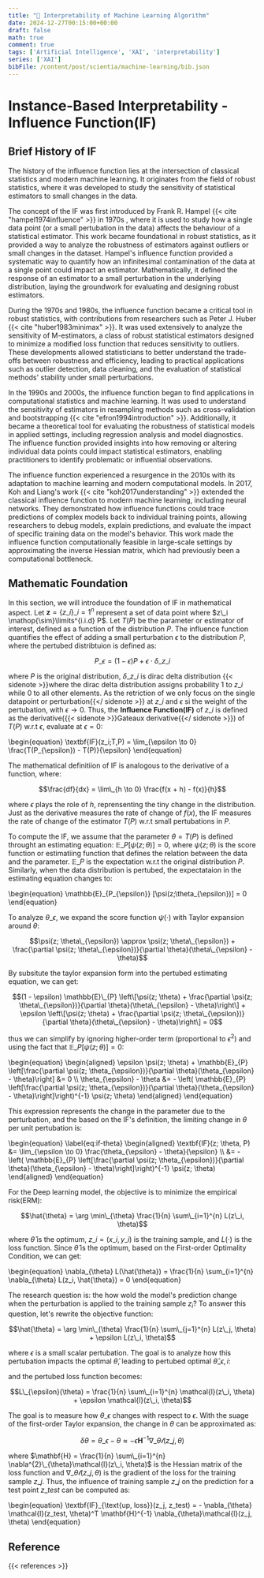 ```yaml
---
title: "🧮 Interpretability of Machine Learning Algorithm"
date: 2024-12-27T00:15:00+00:00
draft: false
math: true
comment: true
tags: ['Artificial Intelligence', 'XAI', 'interpretability']
series: ['XAI']
bibFile: /content/post/scientia/machine-learning/bib.json
---
```


# Instance-Based Interpretability - Influence Function(IF)

## Brief History of IF 

The history of the influence function lies at the intersection of classical statistics and modern machine learning. It originates from the field of robust statistics, where it was developed to study the sensitivity of statistical estimators to small changes in the data. 

The concept of the IF was first introduced by Frank R. Hampel {{< cite "hampel1974influence" >}} in 1970s , where it is used to study how a single data point (or a small pertubation in the data) affects the behaviour of a statistical estimator. This work became foundational in robust statistics, as it provided a way to analyze the robustness of estimators against outliers or small changes in the dataset. Hampel's influence function provided a systematic way to quantify how an infinitesimal contamination of the data at a single point could impact an estimator. Mathematically, it defined the response of an estimator to a small perturbation in the underlying distribution, laying the groundwork for evaluating and designing robust estimators.

During the 1970s and 1980s, the influence function became a critical tool in robust statistics, with contributions from researchers such as Peter J. Huber {{< cite "huber1983minimax" >}}. It was used extensively to analyze the sensitivity of M-estimators, a class of robust statistical estimators designed to minimize a modified loss function that reduces sensitivity to outliers. These developments allowed statisticians to better understand the trade-offs between robustness and efficiency, leading to practical applications such as outlier detection, data cleaning, and the evaluation of statistical methods' stability under small perturbations.

In the 1990s and 2000s, the influence function began to find applications in computational statistics and machine learning. It was used to understand the sensitivity of estimators in resampling methods such as cross-validation and bootstrapping {{< cite "efron1994introduction" >}}. Additionally, it became a theoretical tool for evaluating the robustness of statistical models in applied settings, including regression analysis and model diagnostics. The influence function provided insights into how removing or altering individual data points could impact statistical estimators, enabling practitioners to identify problematic or influential observations.

The influence function experienced a resurgence in the 2010s with its adaptation to machine learning and modern computational models. In 2017, Koh and Liang's work {{< cite "koh2017understanding" >}} extended the classical influence function to modern machine learning, including neural networks. They demonstrated how influence functions could trace predictions of complex models back to individual training points, allowing researchers to debug models, explain predictions, and evaluate the impact of specific training data on the model's behavior. This work made the influence function computationally feasible in large-scale settings by approximating the inverse Hessian matrix, which had previously been a computational bottleneck.

## Mathematic Foundation

In this section, we will introduce the foundation of IF in mathematical aspect. Let $\mathbf{z} = \{z\_i\}\_{i=1}^{n}$ represent a set of data point where $z\_i \mathop{\sim}\limits^{i.i.d} P$. Let $T(P)$ be the parameter or estimator of interest, defined as a function of the distribution $P$. The influence function quantifies the effect of adding a small perturbation $\epsilon$ to the distribution $P$, where the pertubed distribtuion is defined as: 

$$P\_{\epsilon} = (1 - \epsilon)P + \epsilon \cdot \delta\_{z\_i}$$

where $P$ is the original distribution, $\delta\_{z\_i}$ is dirac delta distribution {{< sidenote >}}where the dirac delta distribution assigns probability $1$ to $z\_i$ while $0$ to all other elements. As the retriction of we only focus on the single datapoint or perturbation{{</ sidenote >}} at $z\_i$  and $\epsilon$ si the weight of the pertubation, with $\epsilon \to 0$. Thus, the **Influence Function(IF)** of $z\_i$ is defined as the derivative({{< sidenote >}}Gateaux derivative{{</ sidenote >}}) of $T(P)$ w.r.t $\epsilon$, evaluate at $\epsilon = 0$:

\begin{equation}
    \textbf{IF}(z\_i;T,P) = \lim\_{\epsilon \to 0} \frac{T(P\_{\epsilon}) - T(P)}{\epsilon}
\end{equation}

The mathematical definitiion of IF is analogous to the derivative of a function, where:

$$\frac{df}{dx} = \lim\_{h \to 0} \frac{f(x + h) - f(x)}{h}$$

where $\epsilon$ plays the role of $h$, reprensenting the tiny change in the distribution. Just as the derivative measures the rate of change of $f(x)$, the IF measures the rate of change of the estimator $T(P)$ w.r.t small pertubations in $P$.

To compute the IF, we assume that the parameter $\theta = T(P)$ is defined throught an estimating equation: $\mathbb{E}\_P [\psi(z;\theta)] = 0$, where $\psi(z; \theta)$ is the score function or estimatiing function that defines the relation between the data and the parameter. $\mathbb{E}\_P$ is the expectation w.r.t the original distribution $P$. Similarly, when the data distribution is pertubed, the expectataion in the estimating equation changes to: 

\begin{equation}
    \mathbb{E}\_{P\_{\epsilon}} [\psi(z;\theta\_{\epsilon})] = 0
\end{equation}

To analyze $\theta\_{\epsilon}$, we expand the score function $\psi(\cdot)$ with Taylor expansion around $\theta$:

$$\psi(z; \theta\_{\epsilon}) \approx \psi(z; \theta\_{\epsilon}) + \frac{\partial \psi(z; \theta\_{\epsilon})}{\partial \theta}(\theta\_{\epsilon} - \theta)$$

By subsitute the taylor expansion form into the pertubed estimating equation, we can get:

$$(1 - \epsilon) \mathbb{E}\_{P} \left\[\psi(z; \theta) + \frac{\partial \psi(z; \theta\_{\epsilon})}{\partial \theta}(\theta\_{\epsilon} - \theta)\right\] + \epsilon \left\[\psi(z; \theta) + \frac{\partial \psi(z; \theta\_{\epsilon})}{\partial \theta}(\theta\_{\epsilon} - \theta)\right\] = 0$$

thus we can simplify by ignoring higher-order term (proportional to $\epsilon^2$) and using the fact that $\mathbb{E}\_P[\psi(z; \theta)] = 0$: 

\begin{equation}
    \begin{aligned}
        \epsilon \psi(z; \theta) + \mathbb{E}\_{P} \left\[\frac{\partial \psi(z; \theta\_{\epsilon})}{\partial \theta}(\theta\_{\epsilon} - \theta)\right\] &= 0 \\\\
        \theta\_{\epsilon} - \theta &= - \left\( \mathbb{E}\_{P} \left\[\frac{\partial \psi(z; \theta\_{\epsilon})}{\partial \theta}(\theta\_{\epsilon} - \theta)\right\]\right\)^{-1} \psi(z; \theta)
    \end{aligned}
\end{equation}

This expression represents the change in the parameter due to the perturbation, and the based on the IF's definition, the limiting change in $\theta$ per unit pertubation is:

\begin{equation} \label{eq:if-theta}
    \begin{aligned}
        \textbf{IF}(z; \theta, P) &= \lim\_{\epsilon \to 0} \frac{\theta_{\epsilon} - \theta}{\epsilon} \\\\
        &= - \left\( \mathbb{E}\_{P} \left\[\frac{\partial \psi(z; \theta\_{\epsilon})}{\partial \theta}(\theta\_{\epsilon} - \theta)\right\]\right\)^{-1} \psi(z; \theta)
    \end{aligned}
\end{equation}

For the Deep learning model, the objective is to minimize the empirical risk(ERM):

$$\hat{\theta} = \arg \min\_{\theta} \frac{1}{n} \sum\_{i=1}^{n} L(z\_i, \theta)$$

where $\hat{\theta}$ is the optimum, $z\_i = (x\_i, y\_i)$ is the training sample, and $L(\cdot)$ is the loss function. Since $\hat{\theta}$ is the optimum, based on the First-order Optimality Condition, we can get:

\begin{equation}
    \nabla\_{\theta} L(\hat{\theta}) =  \frac{1}{n} \sum\_{i=1}^{n} \nabla\_{\theta} L(z\_i, \hat{\theta})  = 0
\end{equation}

The research question is: the how wold the model's prediction change when the perturbation is applied to the training sample $z_i$? To answer this question, let's rewrite the objective function:

$$\hat{\theta} = \arg \min\_{\theta} \frac{1}{n} \sum\_{j=1}^{n} L(z\_j, \theta) + \epsilon L(z\_i, \theta)$$

where $\epsilon$ is a small scalar pertubation. The goal is to analyze how this pertubation impacts the optimal $\hat{\theta}$, leading to pertubed optimal $\hat{\theta}\_{\epsilon, i}$:


and the pertubed loss function becomes:

$$L\_{\epsilon}(\theta) = \frac{1}{n} \sum\_{i=1}^{n} \mathcal{l}(z\_i, \theta) + \epsilon \mathcal{l}(z\_i, \theta)$$

The goal is to measure how $\theta\_{\epsilon}$ changes with respect to $\epsilon$. With the suage of the first-order Taylor expansion, the change in $\theta$ can be approximated as: 

$$\delta \theta = \theta\_{\epsilon} - \theta \approx -\epsilon \mathbf{H}^{-1} \nabla\_{\theta} \mathcal{l}(z\_j, \theta)$$

where $\mathbf{H} = \frac{1}{n} \sum\_{i=1}^{n} \nabla^{2}\_{\theta}\mathcal{l}(z\_i, \theta)$ is the Hessian matrix of the loss function  and $\nabla\_{\theta}\mathcal{l}(z\_j, \theta)$ is the gradient of the loss for the training sample $z\_j$.  Thus, the influence of training sample $z\_j$ on the prediction for a test point $z\_test$ can be computed as:

\begin{equation}
    \textbf{IF}\_{\text{up, loss}}(z\_j, z\_test) = - \nabla\_{\theta} \mathcal{l}(z\_test, \theta)^T \mathbf{H}^{-1} \nabla\_{\theta}\mathcal{l}(z\_j, \theta)
\end{equation}

## Reference 

{{< references >}}